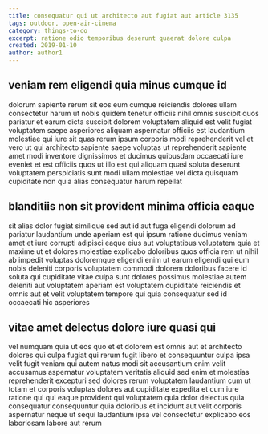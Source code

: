 ```yaml
---
title: consequatur qui ut architecto aut fugiat aut article 3135
tags: outdoor, open-air-cinema
category: things-to-do
excerpt: ratione odio temporibus deserunt quaerat dolore culpa
created: 2019-01-10
author: author1
---
```


## veniam rem eligendi quia minus cumque id

dolorum sapiente rerum sit eos eum cumque reiciendis dolores ullam consectetur harum ut nobis quidem tenetur officiis nihil omnis suscipit quos pariatur et earum dicta suscipit dolorem voluptatem aliquid est velit fugiat voluptatem saepe asperiores aliquam aspernatur officiis est laudantium molestiae qui iure sit quas rerum ipsum corporis modi reprehenderit vel et vero ut qui architecto sapiente saepe voluptas ut reprehenderit sapiente amet modi inventore dignissimos et ducimus quibusdam occaecati iure eveniet et est officiis quos ut illo est qui aliquam quasi soluta deserunt voluptatem perspiciatis sunt modi ullam molestiae vel dicta quisquam cupiditate non quia alias consequatur harum repellat

## blanditiis non sit provident minima officia eaque

sit alias dolor fugiat similique sed aut id aut fuga eligendi dolorum ad pariatur laudantium unde aperiam est qui ipsum ratione ducimus veniam amet et iure corrupti adipisci eaque eius aut voluptatibus voluptatem quia et maxime ut et dolores molestiae explicabo doloribus quos officia rem ut nihil ab impedit voluptas doloremque eligendi enim ut earum eligendi qui eum nobis deleniti corporis voluptatem commodi dolorem doloribus facere id soluta qui cupiditate vitae culpa sunt dolores possimus molestiae autem deleniti aut voluptatem aperiam est voluptatem cupiditate reiciendis et omnis aut et velit voluptatem tempore qui quia consequatur sed id occaecati hic asperiores

## vitae amet delectus dolore iure quasi qui

vel numquam quia ut eos quo et et dolorem est omnis aut et architecto dolores qui culpa fugiat qui rerum fugit libero et consequuntur culpa ipsa velit fugit veniam qui autem natus modi sit accusantium enim velit accusamus aspernatur voluptatem veritatis aliquid sed enim et molestias reprehenderit excepturi sed dolores rerum voluptatem laudantium cum ut totam et corporis voluptas dolores aut cupiditate expedita et cum iure ratione qui qui eaque provident qui voluptatem quia dolor delectus quia consequatur consequuntur quia doloribus et incidunt aut velit corporis aspernatur neque ut sequi laudantium ipsa vel consectetur explicabo eos laboriosam labore aut rerum
